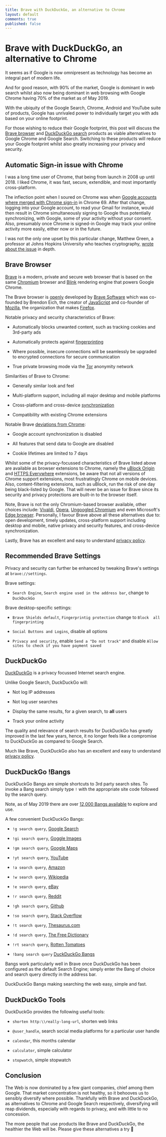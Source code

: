 ```yaml
---
title: Brave with DuckDuckGo, an alternative to Chrome
layout: default
comments: true
published: false
---
```


Brave with DuckDuckGo, an alternative to Chrome
===============================================

It seems as if Google is now omnipresent as technology has become an integral
part of modern life.

And for good reason, with 90% of the market, Google is dominant in web search
whilst also now being dominant in web browsing with Google Chrome having 70% of
the market as of May 2019.

With the ubiquity of the Google Search, Chrome, Android and YouTube suite of
products, Google has unrivaled power to individually target you with ads based
on your online footprint.

For those wishing to reduce their Google footprint, this post will discuss the
[Brave browser](https://brave.com) and [DuckDuckGo
search](https://duckduckgo.com) products as viable alternatives to Google Chrome
and Google Search. Switching to these products will reduce your Google footprint
whilst also greatly increasing your privacy and security.

Automatic Sign-in issue with Chrome
-----------------------------------

I was a long time user of Chrome, that being from launch in 2008 up until 2018.
I liked Chrome, it was fast, secure, extendible, and most importantly
cross-platform.

The inflection point when I soured on Chrome was when [Google accounts where
merged with Chrome sign-in](https://news.ycombinator.com/item?id=17942252) in
Chrome 69. After that change, logging into your Google account, to read your
Gmail for instance, would then result in Chrome simultaneously signing to Google
thus potentially synchronizing, with Google, some of your activity without your
consent. Also, presumably once Chrome is signed-in Google may track your online
activity more easily, either now or in the future.

I was not the only one upset by this particular change, Matthew Green, a
professor at Johns Hopkins University who teaches cryptography, [wrote about
the
issue](https://blog.cryptographyengineering.com/2018/09/23/why-im-leaving-chrome)
in depth.

Brave Browser
-------------

[Brave](https://brave.com) is a modern, private and secure web browser that is
based on the same [Chromium](https://chromium.googlesource.com/chromium/src)
browser and [Blink](https://www.chromium.org/blink) rendering engine that powers
Google Chrome.

The Brave browser is [openly](https://github.com/brave/brave-browser) developed
by [Brave Software](https://github.com/brave) which was co-founded by Brendon
Eich, the creator of [JavaScript](https://en.wikipedia.org/wiki/JavaScript) and
co-founder of [Mozilla](https://en.wikipedia.org/wiki/Mozilla), the organization
that makes [Firefox](https://en.wikipedia.org/wiki/Firefox).

Notable privacy and security characteristics of Brave:

- Automatically blocks unwanted content, such as tracking cookies and 3rd-party
  ads

- Automatically protects against
  [fingerprinting](https://github.com/brave/brave-browser/wiki/Fingerprinting-Protection-Mode)

- Where possible, insecure connections will be seamlessly be upgraded to
  encrypted connections for secure communication

- True private browsing mode via the [Tor](https://www.torproject.org) anonymity
  network

Similarities of Brave to Chrome:

- Generally similar look and feel

- Multi-platform support, including all major desktop and mobile platforms

- Cross-platform and cross-device
  [synchronization](https://support.brave.com/hc/en-us/articles/360021218111-How-do-I-set-up-Sync-)

- Compatibility with existing Chrome extensions

Notable Brave [deviations from
Chrome](https://github.com/brave/brave-browser/wiki/Deviations-from-Chromium-(features-we-disable-or-remove)):

- Google account synchronization is disabled

- All features that send data to Google are disabled

- Cookie lifetimes are limited to 7 days

Whilst some of the privacy-focussed characteristics of Brave listed above are
available as browser extensions to Chrome, namely the [uBlock
Origin](https://github.com/gorhill/uBlock/) and [HTTPS
Everywhere](https://www.eff.org/https-everywhere) extensions, be aware that not
all versions of Chrome support extensions, most frustratingly Chrome on mobile
devices. Also, content-filtering extensions, such as uBlock, run the risk of one
day being black-listed by Google. That will never be an issue for Brave since
its security and privacy protections are built-in to the browser itself.

Note, Brave is not the only Chromium-based browser available, other choices
include: [Vivaldi](https://vivaldi.com), [Opera](https://www.opera.com),
[Ungoogled Chromium](https://github.com/Eloston/ungoogled-chromium) and even
Microsoft's [Edge browser](https://www.microsoftedgeinsider.com/en-us).
Personally, I favour Brave above all these alternatives due to: open
development, timely updates, cross-platform support including desktop and
mobile, native privacy and security features, and cross-device synchronization.

Lastly, Brave has an excellent and easy to understand [privacy
policy](https://brave.com/privacy).

Recommended Brave Settings
--------------------------

Privacy and security can further be enhanced by tweaking Brave's settings at
`brave://settings`.

Brave settings:

- `Search Engine`, `Search engine used in the address bar`, change to
  `DuckDuckGo`

Brave desktop-specific settings:

- `Brave Shields default`, `Fingerprintig protection` change to `Block 
  all fingerprinting`

- `Social Buttons and Logins`, disable all options

- `Privacy and security`, enable `Send a "Do not track"` and disable `Allow
  sites to check if you have payment saved`


DuckDuckGo
----------

[DuckDuckGo](https://duckduckgo.com) is a privacy focussed Internet search
engine.

Unlike Google Search, DuckDuckGo will:

- Not log IP addresses

- Not log user searches

- Display the same results, for a given search, to **all** users

- Track your online activity

The quality and relevance of search results for DuckDuckGo has greatly improved
in the last few years, hence, it no longer feels like a compromise to DuckDuckGo
as compared to Google Search.

Much like Brave, DuckDuckGo also has an excellent and easy to understand
[privacy policy](https://duckduckgo.com/privacy).

DuckDuckGo !Bangs
-----------------

DuckDuckGo Bangs are simple shortcuts to 3rd party search sites. To invoke a
Bang search simply type `!` with the appropriate site code followed by the
search query.

Note, as of May 2019 there are over [12,000 Bangs
available](https://duckduckgo.com/bang) to explore and use.

A few convenient DuckDuckGo Bangs:

- `!g search query`, [Google Search](https://www.google.com)

- `!gi search query`, [Goggle Images](https://images.google.com)

- `!gm search query`, [Google Maps](https://www.google.com/maps)

- `!yt search query`, [YouTube](https://www.youtube.com)

- `!a search query`, [Amazon](https://www.amazon.com)

- `!w search query`, [Wikipedia](https://www.wikipedia.org)

- `!e search query`, [eBay](https://www.ebay.com)

- `!r search query`, [Reddit](https://www.reddit.com)

- `!gh search query`, [Github](https://www.github.com)

- `!so search query`, [Stack Overflow](https://stackoverflow.com)

- `!t search query`, [Thesaurus.com](https://www.thesaurus.com)

- `!d search query`, [The Free Dictionary](https://www.thefreedictionary.com)

- `!rt search query`, [Rotten Tomatoes](https://www.rottentomatoes.com)

- `!bang search query` [DuckDuckGo Bangs](https://duckduckgo.com/bang)

Bangs work particularly well in Brave once DuckDuckGo has been configured as the
default Search Engine; simply enter the Bang of choice and search query directly
in the address bar.

DuckDuckGo Bangs making searching the web easy, simple and fast.

DuckDuckGo Tools
----------------

DuckDuckGo provides the following useful tools:

- `shorten http:\\really-long-url`, shorten web links

- `@user_handle`, search social media platforms for a particular user handle

- `calendar`, this months calendar

- `calculator`, simple calculator

- `stopwatch`, simple stopwatch

Conclusion
----------

The Web is now dominated by a few giant companies, chief among them Google. That
market concentration is not healthy, so it behooves us to sensibly diversify
where possible. Thankfully with Brave and DuckDuckGo, as alternatives to Chrome
and Google Search respectively, diversifying will reap dividends, especially
with regards to privacy, and with little to no concession.

The more people that use products like Brave and DuckDuckGo, the healthier the
Web will be. Please give these alternatives a try :beers:
